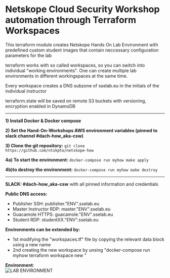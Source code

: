 ﻿**<h1> Netskope Cloud Security Workshop automation through Terraform Workspaces </h1>**

This terraform module creates Netskope Hands On Lab Environment with predefined custom student images that contain neccessary configuration parameters for the lab

terraform works with so called workspaces, so you can switch into individual "working environments". One can create multiple lab environments in different workingspaces at the same time.

Every workspace creates a DNS subzone of sselab.eu in the initials of the individual instructor

terraform.state will be saved on remote S3 buckets with versioning, encryption enabled in DynamoDB

---

**1) Install Docker & Docker compose**

**2) Set the Hand-On-Workshops AWS environment variables (pinned to slack channel #dach-how_aka-csw)**

**3) Clone the git repository:**
         ```
         git clone https://github.com/ntskpto/netskope-how
         ```

**4a) To start the environment:**
                           ```
                           docker-compose run myhow make apply
                           ```

**4b)to destroy the environment:**
                                     ```
                                     docker-compose run myhow make destroy
                                     ```

---
**SLACK: #dach-how_aka-csw** with all pinned information and credentials

**Public DNS access:**
- Publisher SSH: publisher."ENV".sselab.eu
- Master Instructor RDP: master."ENV".sselab.eu
- Guacamole HTTPS: guacamole."ENV".sselab.eu
- Student RDP: studentXX."ENV".sselab.eu

**Environments can be extended by:** 
- 1st modifying the "workspaces.tf" file by copying the relevant data block using a new name
- 2nd creating the new workspace by unsing "docker-compose run myhow terraform workspace new <name>"

**Environment**: <br>
![LAB ENVIRONMENT](Images/lab.jpg)
